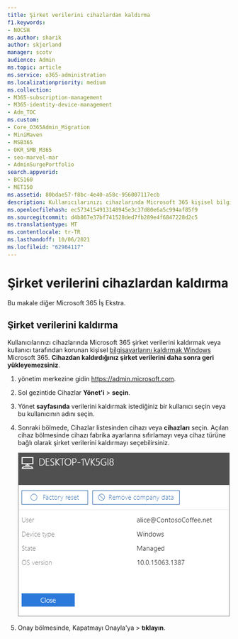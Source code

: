 ```yaml
---
title: Şirket verilerini cihazlardan kaldırma
f1.keywords:
- NOCSH
ms.author: sharik
author: skjerland
manager: scotv
audience: Admin
ms.topic: article
ms.service: o365-administration
ms.localizationpriority: medium
ms.collection:
- M365-subscription-management
- M365-identity-device-management
- Adm_TOC
ms.custom:
- Core_O365Admin_Migration
- MiniMaven
- MSB365
- OKR_SMB_M365
- seo-marvel-mar
- AdminSurgePortfolio
search.appverid:
- BCS160
- MET150
ms.assetid: 80bdae57-f8bc-4e40-a58c-956007117ecb
description: Kullanıcılarınızı cihazlarında Microsoft 365 kişisel bilgisayarlarında yer alan şirket verilerini kaldırmak için işletmeler için Windows keşfedin.
ms.openlocfilehash: ec5734154913148945e3c37d80e6a5c994af85f9
ms.sourcegitcommit: d4b867e37bf741528ded7fb289e4f6847228d2c5
ms.translationtype: MT
ms.contentlocale: tr-TR
ms.lasthandoff: 10/06/2021
ms.locfileid: "62984117"
---
```

# <a name="remove-company-data-from-devices"></a>Şirket verilerini cihazlardan kaldırma

Bu makale diğer Microsoft 365 İş Ekstra.

## <a name="remove-company-data"></a>Şirket verilerini kaldırma

Kullanıcılarınızı cihazlarında Microsoft 365 şirket verilerini kaldırmak veya kullanıcı tarafından korunan kişisel [bilgisayarlarını kaldırmak Windows](protection-settings-for-windows-10-devices.md) Microsoft 365.[](app-protection-settings-for-android-and-ios.md) **Cihazdan kaldırdığınız şirket verilerini daha sonra geri yükleyemezsiniz**. 
  
1. yönetim merkezine gidin <a href="https://go.microsoft.com/fwlink/p/?linkid=837890" target="_blank">https://admin.microsoft.com</a>.
    
2. Sol gezintide Cihazlar **Yönet'i**  \> **seçin**.
  
3. Yönet **sayfasında** verilerini kaldırmak istediğiniz bir kullanıcı seçin veya bu kullanıcının adını seçin. 
    
4. Sonraki bölmede, Cihazlar listesinden cihazı veya **cihazları** seçin. Açılan cihaz bölmesinde cihazı fabrika ayarlarına sıfırlamayı veya cihaz türüne bağlı olarak şirket verilerini kaldırmayı seçebilirsiniz. 
    
    ![Şirket verilerini kaldır bölmesinde, verileri kaldırmak istediğiniz cihazı seçin.](../../media/resetorremove.png)
  
5. Onay bölmesinde, Kapatmayı Onayla'ya  \> **tıklayın**.
    


